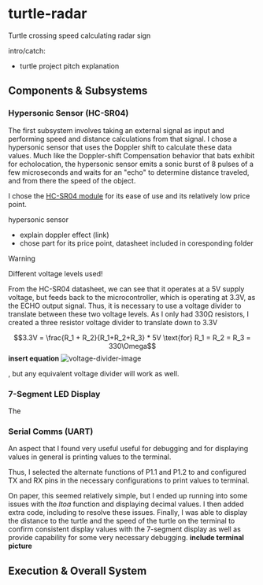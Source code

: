 # turtle-radar
Turtle crossing speed calculating radar sign

intro/catch: 
- turtle project pitch explanation

## Components & Subsystems

### Hypersonic Sensor (HC-SR04)
The first subsystem involves taking an external signal as input and performing speed and distance calculations from that signal. I chose a hypersonic sensor that uses the Doppler shift to calculate these data values. Much like the Doppler-shift Compensation behavior that bats exhibit for echolocation, the hypersonic sensor emits a sonic burst of 8 pulses of a few microseconds and waits for an "echo" to determine distance traveled, and from there the speed of the object.

I chose the [HC-SR04 module](https://cdn.sparkfun.com/datasheets/Sensors/Proximity/HCSR04.pdf) for its ease of use and its relatively low price point. 

hypersonic sensor
- explain doppler effect (link)
- chose part for its price point, datasheet included in coresponding folder

> [!WARNING]
> Different voltage levels used!

From the HC-SR04 datasheet, we can see that it operates at a 5V supply voltage, but feeds back to the microcontroller, which is operating at 3.3V, as the ECHO output signal. Thus, it is necessary to use a voltage divider to translate between these two voltage levels. 
As I only had 330Ω resistors, I created a three resistor voltage divider to translate down to 3.3V

$$3.3V = \frac{R_1 + R_2}{R_1+R_2+R_3} * 5V \text{for} R_1 = R_2 = R_3 = 330\Omega$$
**insert equation**
![voltage-divider-image](https://github.com/dingding-ye/turtle-radar/Images/94885006/69ea2e6c-c193-4cf3-bb11-3c4b6123b7e8)


, but any equivalent voltage divider will work as well.

### 7-Segment LED Display
The 

### Serial Comms (UART)
An aspect that I found very useful useful for debugging and for displaying values in general is printing values to the terminal.

Thus, I selected the alternate functions of P1.1 and P1.2 to 
and configured TX and RX pins in the necessary configurations to print values to terminal.

On paper, this seemed relatively simple, but I ended up running into some issues with the *ltoa* function and displaying decimal values. I then added extra code, including 
to resolve these issues.
Finally, I was able to display the distance to the turtle and the speed of the turtle on the terminal to confirm consistent display values with the 7-segment display as well as provide capability for some very necessary debugging.
**include terminal picture**

## Execution & Overall System


